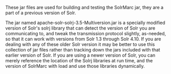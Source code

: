 These jar files are used for building and testing the SolrMarc jar, they are a part of a previous version of Solr.

The jar named apache-solr-solrj-3.5-Multiversion.jar is a specially modified version of Solr's solrj library that can 
detect the version of Solr you are communicating to, and tweak the transmission protocol slightly, as-needed, so that it 
can work with versions from Solr 1.3 through Solr 4.10.   If you are dealing with any of these older Solr version it may
be better to use this collection of jar files rather than tracking down the jars included with that earlier version of Solr.
If you are using a newer version of Solr, you can merely reference the location of the Solrj libraries at run time, and 
the version of SolrMarc with load and use those libraries dynamically.
